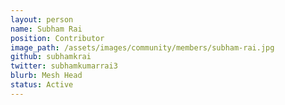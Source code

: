 ```yaml
---
layout: person
name: Subham Rai
position: Contributor
image_path: /assets/images/community/members/subham-rai.jpg
github: subhamkrai
twitter: subhamkumarrai3
blurb: Mesh Head
status: Active
---
```

